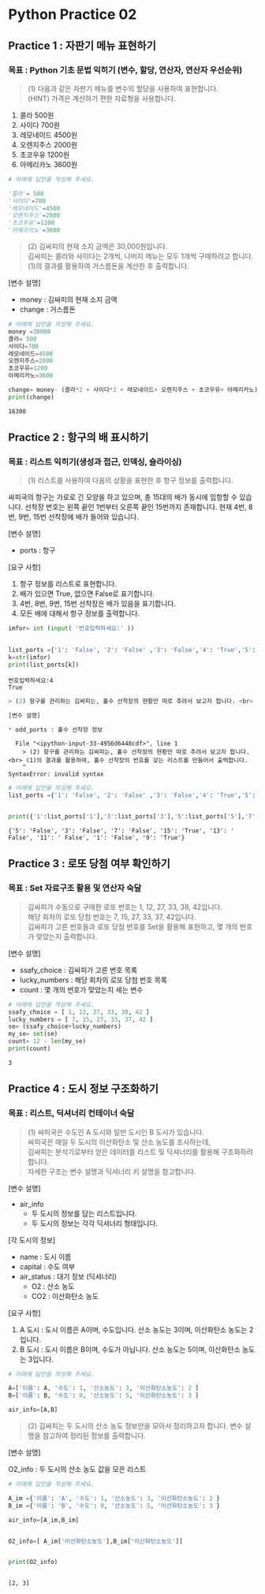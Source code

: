 # Python Practice 02





## Practice 1 : 자판기 메뉴 표현하기

### 목표 : Python 기초 문법 익히기 (변수, 할당,  연산자, 연산자 우선순위)

> (1) 다음과 같은 자판기 메뉴를 변수의 할당을 사용하여 표현합니다. <br> (HINT) 가격은 계산하기 편한 자료형을 사용합니다.

1. 콜라 500원
2. 사이다 700원
3. 레모네이드 4500원
4. 오렌지주스 2000원
5. 초코우유 1200원
6. 아메리카노 3600원


```python
# 아래에 답안을 작성해 주세요.

'콜라'= 500
'사이다'=700
'레모네이드'=4500
'오렌지주스'=2000
'초코우유'=1200
'아메리카노'=3600


```

> (2) 김싸피의 현재 소지 금액은 30,000원입니다. <br>
김싸피는 콜라와 사이다는 2개씩, 나머지 메뉴는 모두 1개씩 구매하려고 합니다. <br>
(1)의 결과를 활용하여 거스름돈을 계산한 후 출력합니다.

[변수 설명]

* money : 김싸피의 현재 소지 금액
* change : 거스름돈


```python
# 아래에 답안을 작성해 주세요.
money =30000
콜라= 500
사이다=700
레모네이드=4500
오렌지주스=2000
초코우유=1200
아메리카노=3600

change= money- (콜라*2 + 사이다*2 + 레모네이드+ 오렌지주스 + 초코우유+ 아메리카노) 
print(change)

```

    16300
    

## Practice 2 : 항구의 배 표시하기

### 목표 : 리스트 익히기(생성과 접근, 인덱싱, 슬라이싱)

> (1) 리스트를 사용하여 다음의 상황을 표현한 후 항구 정보를 출력합니다.

싸피국의 항구는 가로로 긴 모양을 하고 있으며, 총 15대의 배가 동시에 입항할 수 있습니다.
선착장 번호는 왼쪽 끝인 1번부터 오른쪽 끝인 15번까지 존재합니다.
현재 4번, 8번, 9번, 15번 선착장에 배가 들어와 있습니다.

[변수 설명]

* ports : 항구

[요구 사항]

1. 항구 정보를 리스트로 표현합니다.
2. 배가 있으면 True, 없으면 False로 표기합니다.
3. 4번, 8번, 9번, 15번 선착장은 배가 있음을 표기합니다.
4. 모든 배에 대해서 항구 정보를 출력합니다.


```python
imfor= int (input( '번호입력하세요:' ))

           
list_ports ={'1': 'False', '2': 'False' ,'3': 'False','4': 'True','5': 'False','6': 'False','7': 'False','8':' True','9':'True','10': 'False','11':' False','12': 'False','13':' False','14': 'False','15':'True'}
k=str(imfor)
print(list_ports[k])


```

    번호입력하세요:4
    True
    


```python
> (2) 항구를 관리하는 김싸피는, 홀수 선착장의 현황만 따로 추려서 보고자 합니다. <br> (1)의 결과를 활용하여, 홀수 선착장의 번호를 갖는 리스트를 만들어서 출력합니다.

[변수 설명]

* odd_ports : 홀수 선착장 정보
```


      File "<ipython-input-33-4956d6448cdf>", line 1
        > (2) 항구를 관리하는 김싸피는, 홀수 선착장의 현황만 따로 추려서 보고자 합니다. <br> (1)의 결과를 활용하여, 홀수 선착장의 번호를 갖는 리스트를 만들어서 출력합니다.
        ^
    SyntaxError: invalid syntax
    



```python
# 아래에 답안을 작성해 주세요.
list_ports ={'1': 'False', '2': 'False' ,'3': 'False','4': 'True','5': 'False','6': 'False','7': 'False','8':' True','9':'True','10': 'False','11':' False','12': 'False','13':' False','14': 'False','15':'True'}


print({'1':list_ports['1'],'3':list_ports['3'],'5':list_ports['5'],'7':list_ports['7'],'9':list_ports['9'],'11':list_ports['11'],'13':list_ports['13'],'15':list_ports['15']})
```

    {'5': 'False', '3': 'False', '7': 'False', '15': 'True', '13': ' False', '11': ' False', '1': 'False', '9': 'True'}
    

## Practice 3 : 로또 당첨 여부 확인하기

### 목표 : Set 자료구조 활용 및 연산자 숙달

> 김싸피가 수동으로 구매한 로또 번호는 1, 12, 27, 33, 38, 42입니다. <br>
해당 회차의 로또 당첨 번호는 7, 15, 27, 33, 37, 42입니다. <br>
김싸피가 고른 번호들과 로또 당첨 번호를 Set을 활용해 표현하고, 몇 개의 번호가 맞았는지 출력합니다.

[변수 설명]

* ssafy_choice : 김싸피가 고른 번호 목록
* lucky_numbers : 해당 회차의 로또 당첨 번호 목록
* count : 몇 개의 번호가 맞았는지 세는 변수


```python
# 아래에 답안을 작성해 주세요.
ssafy_choice = [ 1, 12, 27, 33, 38, 42 ]
lucky_numbers = [ 7, 15, 27, 33, 37, 42 ]
se= (ssafy_choice+lucky_numbers)
my_se= set(se)
count= 12 - len(my_se)
print(count)

```

    3
    

## Practice 4 : 도시 정보 구조화하기

### 목표 : 리스트, 딕셔너리 컨테이너 숙달

> (1) 싸피국은 수도인 A 도시와 일반 도시인 B 도시가 있습니다. <br>
싸피국은 매일 두 도시의 이산화탄소 및 산소 농도를 조사하는데, <br>
김싸피는 분석기로부터 얻은 데이터를 리스트 및 딕셔너리를 활용해 구조화하려 합니다. <br>
자세한 구조는 변수 설명과 딕셔너리 키 설명을 참고합니다.

[변수 설명]

* air_info
    - 두 도시의 정보를 담는 리스트입니다.
    - 두 도시의 정보는 각각 딕셔너리 형태입니다.

[각 도시의 정보]

* name : 도시 이름
* capital : 수도 여부
* air_status : 대기 정보 (딕셔너리)
    * O2 : 산소 농도
    * CO2 : 이산화탄소 농도
    
[요구 사항]
1. A 도시 : 도시 이름은 A이며, 수도입니다. 산소 농도는 3이며, 이산화탄소 농도는 2입니다.
2. B 도시 : 도시 이름은 B이며, 수도가 아닙니다. 산소 농도는 5이며, 이산화탄소 농도는 3입니다.



```python
# 아래에 답안을 작성해 주세요.

A=['이름': A, '수도': 1, '산소농도': 3, '이산화탄소농도': 2 ]
B=['이름': B, '수도': 0, '산소농도': 5, '이산화탄소농도': 3 ]

air_info=[A,B]

```

> (2) 김싸피는 두 도시의 산소 농도 정보만을 모아서 정리하고자 합니다. 변수 설명을 참고하여 정리된 정보를 출력합니다.

[변수 설명]

O2_info : 두 도시의 산소 농도 값을 모은 리스트


```python
# 아래에 답안을 작성해 주세요.

A_im ={'이름': 'A', '수도': 1, '산소농도': 3, '이산화탄소농도': 2 }
B_im ={'이름': 'B', '수도': 0, '산소농도': 5, '이산화탄소농도': 3 }

air_info=[A_im,B_im]


O2_info=[ A_im['이산화탄소농도'],B_im['이산화탄소농도']]


print(O2_info)



```

    [2, 3]
    


```python

```


```python

```


```python

```
